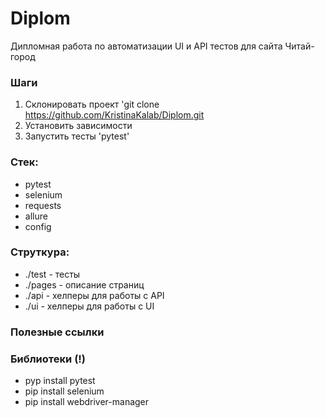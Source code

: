 # Diplom
Дипломная работа по автоматизации UI и API тестов для сайта Читай-город

### Шаги
1. Склонировать проект 'git clone https://github.com/KristinaKalab/Diplom.git
2. Установить зависимости
3. Запустить тесты 'pytest'

### Стек:
- pytest
- selenium
- requests
- allure
- config

### Струткура:
- ./test - тесты
- ./pages - описание страниц
- ./api - хелперы для работы с API
- ./ui - хелперы для работы с UI
### Полезные ссылки

### Библиотеки (!)
- pyp install pytest
- pip install selenium
- pip install webdriver-manager